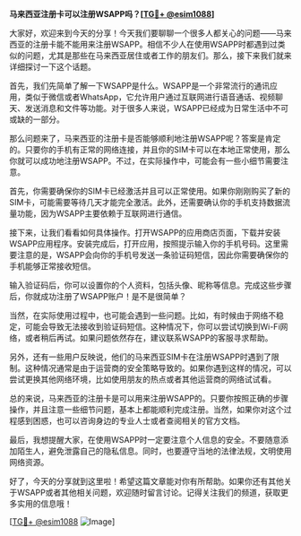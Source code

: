 **马来西亚注册卡可以注册WSAPP吗？[[TG💪+ @esim1088](https://t.me/s/esim1088)]**

大家好，欢迎来到今天的分享！今天我们要聊聊一个很多人都关心的问题——马来西亚的注册卡能不能用来注册WSAPP。相信不少人在使用WSAPP时都遇到过类似的问题，尤其是那些在马来西亚居住或者工作的朋友们。那么，接下来我们就来详细探讨一下这个话题。

首先，我们先简单了解一下WSAPP是什么。WSAPP是一个非常流行的通讯应用，类似于微信或者WhatsApp，它允许用户通过互联网进行语音通话、视频聊天、发送消息和文件等功能。对于很多人来说，WSAPP已经成为日常生活中不可或缺的一部分。

那么问题来了，马来西亚的注册卡是否能够顺利地注册WSAPP呢？答案是肯定的。只要你的手机有正常的网络连接，并且你的SIM卡可以在本地正常使用，那么你就可以成功地注册WSAPP。不过，在实际操作中，可能会有一些小细节需要注意。

首先，你需要确保你的SIM卡已经激活并且可以正常使用。如果你刚刚购买了新的SIM卡，可能需要等待几天才能完全激活。此外，还需要确认你的手机支持数据流量功能，因为WSAPP主要依赖于互联网进行通信。

接下来，让我们看看如何具体操作。打开WSAPP的应用商店页面，下载并安装WSAPP应用程序。安装完成后，打开应用，按照提示输入你的手机号码。这里需要注意的是，WSAPP会向你的手机号发送一条验证码短信，因此你需要确保你的手机能够正常接收短信。

输入验证码后，你可以设置你的个人资料，包括头像、昵称等信息。完成这些步骤后，你就成功注册了WSAPP账户！是不是很简单？

当然，在实际使用过程中，也可能会遇到一些问题。比如，有时候由于网络不稳定，可能会导致无法接收到验证码短信。这种情况下，你可以尝试切换到Wi-Fi网络，或者稍后再试。如果问题依然存在，建议联系WSAPP的客服寻求帮助。

另外，还有一些用户反映说，他们的马来西亚SIM卡在注册WSAPP时遇到了限制。这种情况通常是由于运营商的安全策略导致的。如果你遇到这样的情况，可以尝试更换其他网络环境，比如使用朋友的热点或者其他运营商的网络试试看。

总的来说，马来西亚的注册卡是可以用来注册WSAPP的。只要你按照正确的步骤操作，并且注意一些细节问题，基本上都能顺利完成注册。当然，如果你对这个过程感到困惑，也可以咨询身边的专业人士或者查阅相关的官方文档。

最后，我想提醒大家，在使用WSAPP时一定要注意个人信息的安全。不要随意添加陌生人，避免泄露自己的隐私信息。同时，也要遵守当地的法律法规，文明使用网络资源。

好了，今天的分享就到这里啦！希望这篇文章能对你有所帮助。如果你还有其他关于WSAPP或者其他相关问题，欢迎随时留言讨论。记得关注我们的频道，获取更多实用的信息哦！

[[TG💪+ @esim1088](https://t.me/s/esim1088) ![Image](https://i.postimg.cc/4NQfJmqS/Snipaste-2025-05-13-00-14-12.png)]